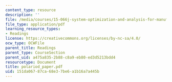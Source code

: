 ```yaml
---
content_type: resource
description: ''
file: /media/courses/15-066j-system-optimization-and-analysis-for-manufacturing-summer-2003/151da06787ca68e37be6a1b16a7a445b_polariod_paper.pdf
file_type: application/pdf
learning_resource_types:
- Readings
license: https://creativecommons.org/licenses/by-nc-sa/4.0/
ocw_type: OCWFile
parent_title: Readings
parent_type: CourseSection
parent_uid: a475a835-2b88-c8a9-eb80-ed3d5213bdd4
resourcetype: Document
title: polariod_paper.pdf
uid: 151da067-87ca-68e3-7be6-a1b16a7a445b
---
```

